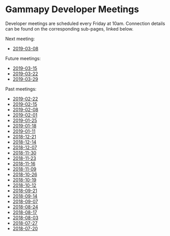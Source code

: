 # Gammapy Developer Meetings

Developer meetings are scheduled every Friday at 10am. Connection
details can be found on the corresponding sub-pages, linked below.

Next meeting:
* [2019-03-08](2019/2019-03-08/README.md)

Future meetings:
* [2019-03-15](2019/2019-03-15/README.md)
* [2019-03-22](2019/2019-03-22/README.md)
* [2019-03-29](2019/2019-03-29/README.md)

Past meetings:
* [2019-02-22](2019/2019-02-22/README.md)
* [2019-02-15](2019/2019-02-15/README.md)
* [2019-02-08](2019/2019-02-08/README.md)
* [2019-02-01](2019/2019-02-01/README.md)
* [2019-01-25](2019/2019-01-25/README.md)
* [2019-01-18](2019/2019-01-18/README.md)
* [2019-01-11](2019/2019-01-11/README.md)
* [2018-12-21](2018/2018-12-21/README.md)
* [2018-12-14](2018/2018-12-14/README.md)
* [2018-12-07](2018/2018-12-07/README.md)
* [2018-11-30](2018/2018-11-30/README.md)
* [2018-11-23](2018/2018-11-23/README.md)
* [2018-11-16](2018/2018-11-16/README.md)
* [2018-11-09](2018/2018-11-09/README.md)
* [2018-10-26](2018/2018-10-26/README.md)
* [2018-10-19](2018/2018-10-19/README.md)
* [2018-10-12](2018/2018-10-12/README.md)
* [2018-09-21](2018/2018-09-21/README.md)
* [2018-09-14](2018/2018-09-14/README.md)
* [2018-09-07](2018/2018-09-07/README.md)
* [2018-08-24](2018/2018-08-24/README.md)
* [2018-08-17](2018/2018-08-17/README.md)
* [2018-08-03](2018/2018-08-03/README.md)
* [2018-07-27](2018/2018-07-27/README.md)
* [2018-07-20](2018/2018-07-20/README.md)
